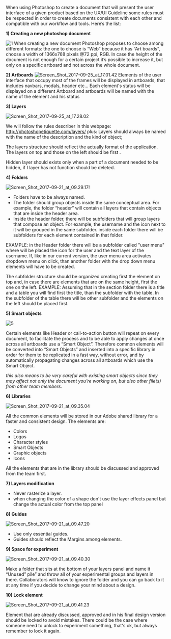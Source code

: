When using Photoshop to create a document that will present the user interface of a given  product based on the UX/UI Guideline some rules must be respected in order to create documents consistent with each other and compatible with our workflow and tools. Here’s the list:

**1) Creating a new photoshop document**

![1](/uploads/9f541badea61da5914fc09391a9f710a/1.png)
When creating a new document Photoshop proposes to choose among different formats: 
the one to choose is “Web” because it has “Art boards”,  choose a width of 1366x768 pixels @72 ppi, RGB.
In case the height of the document is not enough for a certain project it’s possible to increase it, but only on a specific artboard and not across the whole document.

**2) Artboards**
![Screen_Shot_2017-09-25_at_17.01.42](/uploads/dbe15db7623929b8f2ad0d4a4f0d5195/Screen_Shot_2017-09-25_at_17.01.42.png)
Elements of the user interface that occupy most of the frames will be displayed in artboards, that includes navbars, modals, header etc...
Each element's status will be displayed on a different Artboard and artboards will be named with the name of the element and his status

**3) Layers**






![Screen_Shot_2017-09-25_at_17.28.02](/uploads/40a0bba659321449f7872449b9ea1f5f/Screen_Shot_2017-09-25_at_17.28.02.png)





We will follow the rules describer in this webpage: http://photoshopetiquette.com/layers/
plus:
Layers should always be named with the name of the description and the kind of object;

The layers structure should reflect the actually format of the application.
The layers on top and those on the left should be first .

Hidden layer should exists only when a part of a document needed to be hidden, if I layer has not function should be deleted.



**4) Folders**






![Screen_Shot_2017-09-21_at_09.29.17](/uploads/38ebac9a520c83ecc1c1b1889fd73aff/Screen_Shot_2017-09-21_at_09.29.17.png)!





- Folders have to be always named.
- The folder should group objects inside the same conceptual area. For example, the folder “header” will contain all layers that contain objects that are inside the header area. 
- Inside the header folder, there will be subfolders that will group layers that compose an object. For example, the username and the icon next to it will be grouped in the same subfolder.
inside each folder there will be subfolders for each element contained in that folder.

EXAMPLE:
in the Header folder there will be a subfolder called "user menu" where will be placed the icon for the user and the text layer of the username. If, like in our current version, the user menu area activates dropdown menu on click, than another folder with the drop down menu elements will have to be created.

The subfolder structure should be organized creating first the element on top and, in case there are elements that are on the same height, first the one on the left.
EXAMPLE:
Assuming that in the section folder there is a title and a table you will find first the title, than the subfolder with the table. In the subfolder of the table there will be other subfolder and the elements on the left should be placed first. 


**5) Smart objects**





![5](/uploads/0665d33acb1be19aa029dcfc15e9eba2/5.png)





Certain elements like Header or call-to-action button will repeat on every document, to facilitate the process and to be able to apply changes at once across all artboards use a “Smart Object”.
Therefore common elements will be converted into “Smart Objects” and inserted into a specific library in order for them to be replicated in a fast way, without error, and by automatically propagating changes across all artboards which use the Smart Object.

*this also means to be very careful with existing smart objects since they may affect not only the document you’re working on, but also other file(s) from other team members.*



**6) Libraries**





![Screen_Shot_2017-09-21_at_09.35.04](/uploads/df272820971acbe1eb4334436fc03c5c/Screen_Shot_2017-09-21_at_09.35.04.png)





All the common elements will be stored in our Adobe shared library for a faster and consistent design. 
The elements are:
- Colors
- Logos
- Character styles
- Smart Objects
- Graphic objects
- Icons

All the elements that are in the library should be discussed and approved from the team first.

**7) Layers modification**

- Never rasterize a layer.
- when changing the color of a shape don't use the layer effects panel but change the actual color from the top panel



**8) Guides**




![Screen_Shot_2017-09-21_at_09.47.20](/uploads/8e9a53cd1f37371f3e0c31c7ed05558f/Screen_Shot_2017-09-21_at_09.47.20.png)






- Use only essential guides.
- Guides should reflect the Margins among elements.

**9) Space for experiment**





![Screen_Shot_2017-09-21_at_09.40.30](/uploads/b25f01508eec57ba74e0798a5f4946bd/Screen_Shot_2017-09-21_at_09.40.30.png)





Make a folder that sits at the bottom of your layers panel and name it “Unused” pile” and throw all of your experimental groups and layers in there. Collaborators will know to ignore the folder and you can go back to it at any time if you decide to change your mind about a design.

**10) Lock element**





![Screen_Shot_2017-09-21_at_09.41.23](/uploads/a12083d01838ef0164b6d16ea3b53bf9/Screen_Shot_2017-09-21_at_09.41.23.png)





Element that are already discussed, approved and in his final design version should be locked to avoid mistakes. There could be the case where someone need to unlock to experiment something, that's ok, but always remember to lock it again.